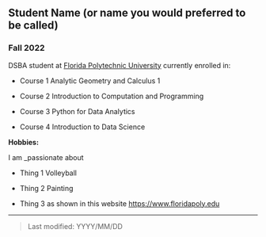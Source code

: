 ## Student Name (or name you would preferred to be called)

### Fall 2022

DSBA student at [Florida Polytechnic University](https://www.floridapoly.edu) currently enrolled in: 

- Course 1
Analytic Geometry and Calculus 1

- Course 2
Introduction to Computation and Programming 

- Course 3
Python for Data Analytics

- Course 4
Introduction to Data Science 

**Hobbies:**

I am _passionate about

- Thing 1
Volleyball

- Thing 2
Painting

- Thing 3 as shown in this website <https://www.floridapoly.edu>

***

> Last modified: YYYY/MM/DD
